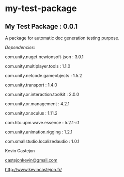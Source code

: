 # my-test-package

## My Test Package : 0.0.1

A package for automatic doc generation testing purpose.

*Dependencies*:

com.unity.nuget.newtonsoft-json : 3.0.1

com.unity.multiplayer.tools : 1.1.0

com.unity.netcode.gameobjects : 1.5.2

com.unity.transport : 1.4.0

com.unity.xr.interaction.toolkit : 2.0.0

com.unity.xr.management : 4.2.1

com.unity.xr.oculus : 1.11.2

com.htc.upm.wave.essence : 5.2.1-r.1

com.unity.animation.rigging : 1.2.1

com.smallstudio.localizedaudio : 1.0.1

Kevin Castejon

castejonkevin@gmail.com

http://www.kevincastejon.fr/